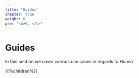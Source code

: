 ```yaml
---
title: "Guides"
chapter: true
weight: 6
pre: "<b>6. </b>"
---
```

# Guides

In this section we cover various use cases in regards to Humio.

{{%children%}}